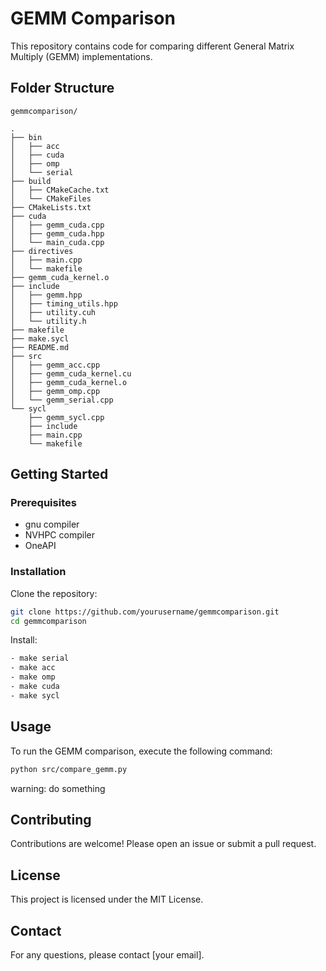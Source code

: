 # GEMM Comparison

This repository contains code for comparing different General Matrix Multiply (GEMM) implementations.

## Folder Structure

```
gemmcomparison/

.
├── bin
│   ├── acc
│   ├── cuda
│   ├── omp
│   └── serial
├── build
│   ├── CMakeCache.txt
│   └── CMakeFiles
├── CMakeLists.txt
├── cuda
│   ├── gemm_cuda.cpp
│   ├── gemm_cuda.hpp
│   └── main_cuda.cpp
├── directives
│   ├── main.cpp
│   └── makefile
├── gemm_cuda_kernel.o
├── include
│   ├── gemm.hpp
│   ├── timing_utils.hpp
│   ├── utility.cuh
│   └── utility.h
├── makefile
├── make.sycl
├── README.md
├── src
│   ├── gemm_acc.cpp
│   ├── gemm_cuda_kernel.cu
│   ├── gemm_cuda_kernel.o
│   ├── gemm_omp.cpp
│   └── gemm_serial.cpp
└── sycl
    ├── gemm_sycl.cpp
    ├── include
    ├── main.cpp
    └── makefile

```

## Getting Started

### Prerequisites

- gnu compiler
- NVHPC compiler
- OneAPI

### Installation

Clone the repository:

```bash
git clone https://github.com/yourusername/gemmcomparison.git
cd gemmcomparison
```

Install:

```bash
- make serial 
- make acc
- make omp
- make cuda
- make sycl
```

## Usage

To run the GEMM comparison, execute the following command:

```bash
python src/compare_gemm.py 
```

warning: do something

## Contributing

Contributions are welcome! Please open an issue or submit a pull request.

## License

This project is licensed under the MIT License.

## Contact

For any questions, please contact [your email].
